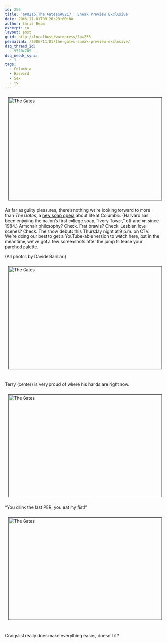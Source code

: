 ```yaml
---
id: 256
title: '&#8216;The Gates&#8217;: Sneak Preview Exclusive'
date: 2006-11-01T09:26:20+00:00
author: Chris Beam
excerpt: \n
layout: post
guid: http://localhost/wordpress/?p=256
permalink: /2006/11/01/the-gates-sneak-preview-exclusive/
dsq_thread_id:
  - 95104705
dsq_needs_sync:
  - 1
tags:
  - Columbia
  - Harvard
  - Sex
  - tv
---
```

<img width="500" vspace="10" hspace="10" height="333" border="1" align="top" src="http://www.ivygateblog.com/wp-content/uploads/2006/11/gatesmakeout.gif" alt="The Gates" />

As far as guilty pleasures, there&#8217;s nothing we&#8217;re looking forward to more than _The Gates_, a [new soap opera](http://www.ivygateblog.com/2006/10/the_young_and_the_overeducated.html) about life at Columbia. (Harvard has been enjoying the nation&#8217;s first college soap, &#8220;Ivory Tower,&#8221; off and on since 1984.) Armchair philosophy? Check. Frat brawls? Check. Lesbian love scenes? Check. The show debuts this Thursday night at 9 p.m. on CTV. We&#8217;re doing our best to get a YouTube-able version to watch here, but in the meantime, we&#8217;ve got a few screenshots after the jump to tease your parched palette.

(All photos by Davide Barillari)

<!--more-->

<img width="500" vspace="10" hspace="10" height="333" border="1" src="http://www.ivygateblog.com/wp-content/uploads/2006/11/gatessashaterryjulien3.gif" alt="The Gates" />&nbsp;

Terry (center) is very proud of where his hands are right now.

<img width="500" vspace="10" hspace="10" height="333" border="1" src="http://www.ivygateblog.com/wp-content/uploads/2006/11/gatesfight9.gif" alt="The Gates" />

&#8220;You drink the last PBR, you eat my fist!&#8221;

<img width="500" vspace="10" hspace="10" height="333" border="1" src="http://www.ivygateblog.com/wp-content/uploads/2006/11/gateskiss9.gif" alt="The Gates" />&nbsp;

Craigslist really does make everything easier, doesn&#8217;t it?